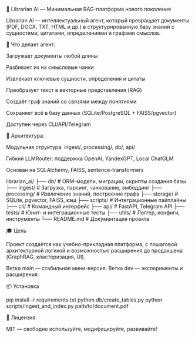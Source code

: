 🧠 Librarian AI — Минимальная RAG-платформа нового поколения

Librarian AI — интеллектуальный агент, который превращает документы (PDF, DOCX, TXT, HTML и др.) в структурированную базу знаний с сущностями, цитатами, определениями и графами смыслов.

🚀 Что делает агент:

Загружает документы любой длины

Разбивает их на смысловые чанки

Извлекает ключевые сущности, определения и цитаты

Преобразует текст в векторные представления (RAG)

Создаёт граф знаний со связями между понятиями

Сохраняет всё в базу данных (SQLite/PostgreSQL + FAISS/pgvector)

Доступен через CLI/API/Telegram

🧱 Архитектура:

Модульная структура: ingest/, processing/, db/, api/

Гибкий LLMRouter: поддержка OpenAI, YandexGPT, Local ChatGLM

Основан на SQLAlchemy, FAISS, sentence-transformers

librarian_ai/
├── db/            # ORM-модели, миграции, скрипты создания базы
├── ingest/        # Загрузка, парсинг, чанкование, эмбеддинг
├── processing/    # Извлечение знаний, построение графа
├── storage/       # SQLite, pgvector, FAISS, кэш
├── scripts/       # Интеграционные пайплайны
├── cli/           # Командный интерфейс
├── api/           # FastAPI, Telegram API
├── tests/         # Юнит- и интеграционные тесты
├── utils/         # Логгер, конфиги, инструменты
└── README.md      # Документация проекта

🎓 Цель

Проект создаётся как учебно-прикладная платформа, с пошаговой архитектурной логикой и возможностью расширения до продакшена (GraphRAG, кластеризация, UI).

Ветка main — стабильная мини-версия. Ветка dev — эксперименты и расширения.

📦 Установка

pip install -r requirements.txt
python db/create_tables.py
python scripts/ingest_and_index.py path/to/document.pdf

📌 Лицензия

MIT — свободно используйте, модифицируйте, развивайте!

